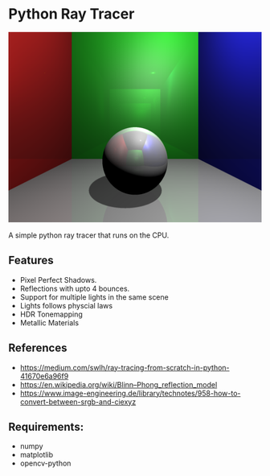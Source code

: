 # Python Ray Tracer

![example render](assets/readme/render.png)

A simple python ray tracer that runs on the CPU.

## Features
 
- Pixel Perfect Shadows.
- Reflections with upto 4 bounces.
- Support for multiple lights in the same scene
- Lights follows physcial laws
- HDR Tonemapping
- Metallic Materials

## References

- https://medium.com/swlh/ray-tracing-from-scratch-in-python-41670e6a96f9
- https://en.wikipedia.org/wiki/Blinn–Phong_reflection_model
- https://www.image-engineering.de/library/technotes/958-how-to-convert-between-srgb-and-ciexyz

## Requirements:

- numpy
- matplotlib
- opencv-python
